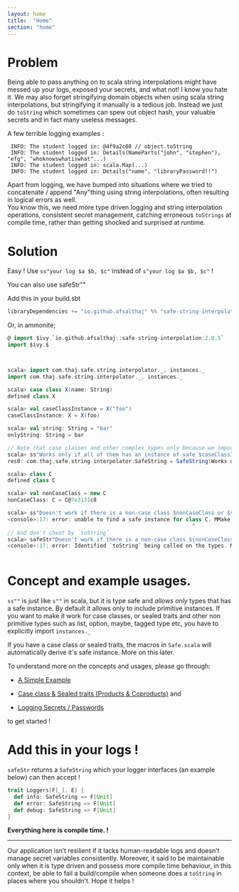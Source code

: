 ```yaml
---
layout: home
title:  "Home"
section: "home"
---
```


# Problem

Being able to pass anything on to scala string interpolations might have messed up  your logs, exposed your secrets, and what not! I know you hate it.
We may also forget stringifying domain objects when using scala string interpolations, but stringifying it manually is a tedious job. Instead we just do `toString` which sometimes can spew out object hash, your valuable secrets and in fact many useless messages.

A few terrible logging examples :

  ``` 
   INFO: The student logged in: @4f9a2c08 // object.toString
   INFO: The student logged in: Details(NameParts("john", "stephen"), "efg", "whoknowswhatiswhat"...) 
   INFO: The student logged in: scala.Map(...)
   INFO: The student logged in: Details("name", "libraryPassword!!")
  ```
Apart from logging, we have bumped into situations where we tried to concatenate / append "Any"thing using string interpolations, often resulting in logical errors as well.  
You know this, we need more type driven logging and string interpolation operations, consistent secret management, catching erroneous `toStrings` at compile time, rather than getting shocked and surprised at runtime.  
 
# Solution

Easy ! Use `ss"your log $a $b, $c"` instead of `s"your log $a $b, $c"` !

You can also use safeStr""

Add this in your build.sbt

```scala
libraryDependencies += "io.github.afsalthaj" %% "safe-string-interpolation" % "2.0.5" 
```

Or, in ammonite;

```scala
@ import $ivy.`io.github.afsalthaj::safe-string-interpolation:2.0.5`
import $ivy.$
```

```scala


scala> import com.thaj.safe.string.interpolator._, instances._
import com.thaj.safe.string.interpolator._, instances._

scala> case class X(name: String)
defined class X

scala> val caseClassInstance = X("foo")
caseClassInstance: X = X(foo)

scala> val string: String = "bar"
onlyString: String = bar

// Note that case classes and other complex types only because we imported `instances._`. Otherwise library allows you to use only primitive types with ss.
scala> ss"Works only if all of them has an instance of safe $caseClassInstance or $string"
res0: com.thaj.safe.string.interpolator.SafeString = SafeString(Works only if it all of them has an instance of safe { name : foo } or bar)

scala> class C
defined class C

scala> val nonCaseClass = new C
nonCaseClass: C = C@7e3131c8

scala> ss"Doesn't work if there is a non-case class $nonCaseClass or $string"
<console>:17: error: unable to find a safe instance for class C. MMake sure the type has safe instance. Either define Safe instance manually, or `import com.thaj.safe.string.interpolator._` to get instances for products, coproducts and other non primitive types.
                                                          ^
// And don't cheat by `toString`
scala> safeStr"Doesn't work if there is a non-case class ${nonCaseClass.toString} or $string"
<console>:17: error: Identified `toString` being called on the types. Make sure the type has a instance of Safe.
                                                                        ^
```

# Concept and example usages.

`ss""` is just like `s""` in scala, but it is type safe and _allows only_ types that has a safe instance. By default it allows only
to include primitive instances. If you want to make it work for case classes, or sealed traits and other non primitive types such as list,
option, maybe, tagged type etc, you have to explicitly import `instances._`

If you have a case class or sealed traits, the macros in `Safe.scala` will automatically derive it's safe instance. 
More on this later.

To understand more on the concepts and usages, please go through:

- [A Simple Example](https://afsalthaj.github.io/safe-string-interpolation/examples.html)

- [Case class & Sealed traits (Products & Coproducts)](https://afsalthaj.github.io/safe-string-interpolation/pretty_print.html) and 

- [Logging Secrets / Passwords](https://afsalthaj.github.io/safe-string-interpolation/secrets.html) 

to get started !


# Add this in your logs !

`safeStr` returns a `SafeString` which your logger interfaces (an example below) can then accept !


```scala
trait Loggers[F[_], E] {
  def info: SafeString => F[Unit]
  def error: SafeString => F[Unit]
  def debug: SafeString => F[Unit]
}

```

**Everything here is compile time. !** 


----------------------------------------

Our application isn’t resilient if it lacks human-readable logs and doesn’t manage secret variables consistently. Moreover, it said to be maintainable only when it is type driven and possess more compile time behaviour, in this context, be able to fail a build/compile when someone does a `toString` in places where you shouldn’t. Hope it helps !
